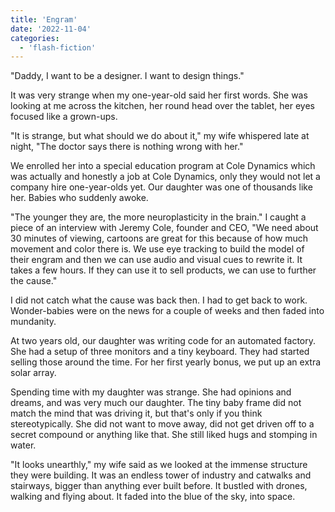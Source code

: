 ```yaml
---
title: 'Engram'
date: '2022-11-04'
categories:
  - 'flash-fiction'
---
```


"Daddy, I want to be a designer. I want to design things."

<!-- truncate -->

It was very strange when my one-year-old said her first words. She was looking
at me across the kitchen, her round head over the tablet, her eyes focused like
a grown-ups.

"It is strange, but what should we do about it," my wife whispered late at
night, "The doctor says there is nothing wrong with her."

We enrolled her into a special education program at Cole Dynamics which was
actually and honestly a job at Cole Dynamics, only they would not let a company
hire one-year-olds yet. Our daughter was one of thousands like her. Babies who
suddenly awoke.

"The younger they are, the more neuroplasticity in the brain." I caught a piece
of an interview with Jeremy Cole, founder and CEO, "We need about 30 minutes of
viewing, cartoons are great for this because of how much movement and color
there is. We use eye tracking to build the model of their engram and then we can
use audio and visual cues to rewrite it. It takes a few hours. If they can use
it to sell products, we can use to further the cause."

I did not catch what the cause was back then. I had to get back to work.
Wonder-babies were on the news for a couple of weeks and then faded into
mundanity.

At two years old, our daughter was writing code for an automated factory. She
had a setup of three monitors and a tiny keyboard. They had started selling
those around the time. For her first yearly bonus, we put up an extra solar
array.

Spending time with my daughter was strange. She had opinions and dreams, and was
very much our daughter. The tiny baby frame did not match the mind that was
driving it, but that's only if you think stereotypically. She did not want to
move away, did not get driven off to a secret compound or anything like that.
She still liked hugs and stomping in water.

"It looks unearthly," my wife said as we looked at the immense structure they
were building. It was an endless tower of industry and catwalks and stairways,
bigger than anything ever built before. It bustled with drones, walking and
flying about. It faded into the blue of the sky, into space.
